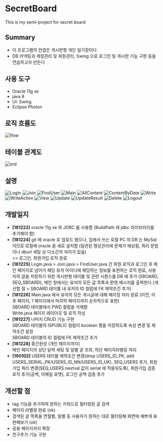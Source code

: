 ﻿# SecretBoard
This is my semi-project for secret board

## Summary

- 이 프로그램의 컨셉은 게시판형 개인 일기장이다
- DB 커넥팅과 계정관리 및 회원관리, Swing 으로 로그인 및 게시판 기능 구현 등을 연습하고자 만든다

## 사용 도구

- Oracle 11g xe
- java 8
- UI: Swing
- Eclipse Photon

## 로직 흐름도

![flow](https://github.com/daesungRa/SecretBoard/blob/master/content/projectArchi/sd3.PNG)

## 테이블 관계도

![erd](https://github.com/daesungRa/SecretBoard/blob/master/content/projectArchi/sd4.PNG)

## 설명

![Login](https://github.com/daesungRa/SecretBoard/blob/master/content/중간결과물/Login.PNG)
![Join](https://github.com/daesungRa/SecretBoard/blob/master/content/중간결과물/Join.PNG)
![FindUser](https://github.com/daesungRa/SecretBoard/blob/master/content/중간결과물/FindUser.PNG)
![Main](https://github.com/daesungRa/SecretBoard/blob/master/content/중간결과물/Main.PNG)
![AllContent](https://github.com/daesungRa/SecretBoard/blob/master/content/중간결과물/AllContent.PNG)
![ContentByDate](https://github.com/daesungRa/SecretBoard/blob/master/content/중간결과물/ContentByDate.PNG)
![Write](https://github.com/daesungRa/SecretBoard/blob/master/content/중간결과물/Write.PNG)
![WriteAction](https://github.com/daesungRa/SecretBoard/blob/master/content/중간결과물/WriteAction.PNG)
![View](https://github.com/daesungRa/SecretBoard/blob/master/content/중간결과물/View.PNG)
![Update](https://github.com/daesungRa/SecretBoard/blob/master/content/중간결과물/Update.PNG)
![UpdateResult](https://github.com/daesungRa/SecretBoard/blob/master/content/중간결과물/UpdateResult.PNG)
![Delete](https://github.com/daesungRa/SecretBoard/blob/master/content/중간결과물/Delete.PNG)
![Logout](https://github.com/daesungRa/SecretBoard/blob/master/content/중간결과물/Logout.PNG)


## 개발일지

- <strong>[181222]</strong> oracle 11g xe 와 JDBC 를 사용함 (BuildPath 에 jdbc 라이브러리를 추가해야 함)
- <strong>[181224]</strong> git 에 oracle 로 업로드 했으나, 집에서 쓰는 로컬 PC 의 DB 는 MySql 이므로 로컬에 oracle 을 새로 설치함 (일관된 형상관리에 문제가 예상됨, 쿼리 문법이나 dburl 세팅 상 다소간의 차이가 있음)<br/> >> 로그인, 회원가입 로직 완료
- <strong>[181225]</strong> Login.java > Join.java > FindUser.java 간 회원 로직과 로그인 후 메인 페이지로 넘어가 해당 유저 아이디에 해당하는 정보를 표현하는 로직 완료, 사용자의 글을 저장하기 위한 게시판형 테이블 및 관련 시퀀스를 DB 에 추가 (SBOARD, SEQ_SBOARD), 메인 창에서는 유저의 모든 글 목록과 환영 메시지를 출력한다 (개선할 점 > SBOARD 테이블 내 유저의 ID 컬럼에 FK 제약조건 추가)
- <strong>[181226]</strong> Main.java 에서 유저의 모든 게시글에 대해 페이징 처리 완료 (이전, 이후 페이지, 1 페이지에서 마지막 페이지까지 순차적으로 표현)<br/>SBOARD 테이블에서 PWD 컬럼을 삭제함<br/>Write.java 페이지 레이아웃 및 로직 작성
- <strong>[181227]</strong> 나머지 CRUD 기능 구현<br/>SBOARD 테이블의 ISPUBLIC 컬럼이 boolean 형을 저장하도록 속성 변경 및 제약조건 설정<br/>SBOARD 테이블의 ID 컬럼에 FK 제약조건 추가
- <strong>[181228]</strong> 중간완성 (개인 페이지까지)<br>메인 페이지의 상단 달력 세팅 및 일별 글 조회, 하단 페이지라벨링 처리
- <strong>[190102]</strong> USERS 테이블 제약조건 변경(drop USERS_ID_PK, add USERS_SERIAL_PK/USERS_ID_NN/USERS_ID_UK), SEQ_USERS 추가, 회원가입 쿼리 변경(SEQ_USERS.nextval 값이 serial 에 적용되도록), 회원가입 검증 로직 추가(공백, 이메일 포맷), 로그인 공백 검증 추가

## 개선할 점

- tag 기능을 추가하여 원하는 키워드로 필터링된 글 검색
- 페이지 라벨링 완료 (ok)
- 검색된 글 목록을 연월별, 일별 등 사용자가 원하는 대로 필터링해 화면에 예쁘게 표현해보기 (ok)
- 공용 페이지까지 확장
- 친구추가 기능 구현